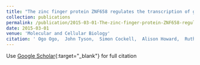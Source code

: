 ```yaml
---
title: "The zinc finger protein ZNF658 regulates the transcription of genes involved in zinc homeostasis and affects ribosome biogenesis through the zinc transcriptional regulatory element"
collection: publications
permalink: /publication/2015-03-01-The-zinc-finger-protein-ZNF658-regulates-the-transcription-of-genes-involved-in-zinc-homeostasis-and-affects-ribosome-biogenesis-through-the-zinc-transcriptional-regulatory-element
date: 2015-03-01
venue: 'Molecular and Cellular Biology'
citation: ' Ogo Ogo,  John Tyson,  Simon Cockell,  Alison Howard,  Ruth Valentine,  Dianne Ford, &quot;The zinc finger protein ZNF658 regulates the transcription of genes involved in zinc homeostasis and affects ribosome biogenesis through the zinc transcriptional regulatory element.&quot; Molecular and Cellular Biology, 2015.'
---
```

Use [Google Scholar](https://scholar.google.com/scholar?q=The+zinc+finger+protein+ZNF658+regulates+the+transcription+of+genes+involved+in+zinc+homeostasis+and+affects+ribosome+biogenesis+through+the+zinc+transcriptional+regulatory+element){:target="_blank"} for full citation